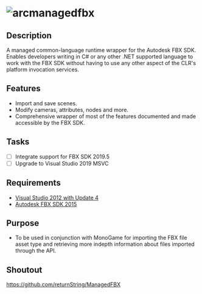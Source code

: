 ![arcmanagedfbx](http://i.imgur.com/br4KwNr.png)
====
## Description
A managed common-language runtime wrapper for the Autodesk FBX SDK. Enables developers writing in C# or any other .NET supported language to work with the FBX SDK without having to use any other aspect of the CLR's platform invocation services.

## Features
* Import and save scenes.
* Modify cameras, attributes, nodes and more.
* Comprehensive wrapper of most of the features documented and made accessible by the FBX SDK.

## Tasks
- [ ] Integrate support for FBX SDK 2019.5
- [ ] Upgrade to Visual Studio 2019 MSVC

## Requirements
* [Visual Studio 2012 with Update 4](http://www.microsoft.com/en-gb/download/details.aspx?id=39305)
* [Autodesk FBX SDK 2015](http://usa.autodesk.com/adsk/servlet/pc/item?siteID=123112&id=10775847)

## Purpose
* To be used in conjunction with MonoGame for importing the FBX file asset type and retrieving more indepth information about files imported through the API.

## Shoutout
https://github.com/returnString/ManagedFBX
